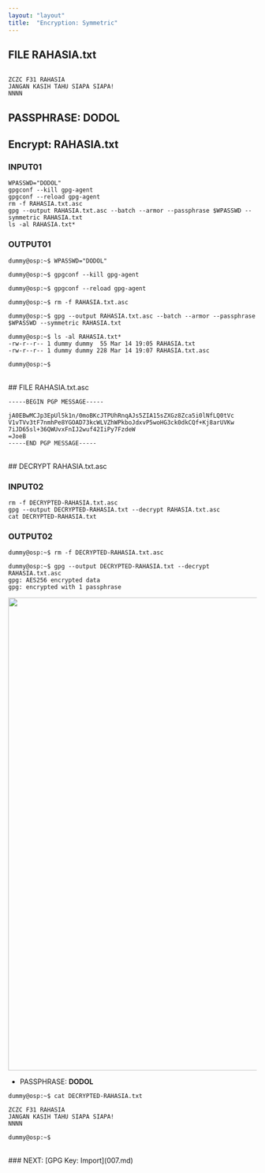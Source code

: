```yaml
---
layout: "layout"
title:  "Encryption: Symmetric"
---
```


## FILE RAHASIA.txt

```

ZCZC F31 RAHASIA
JANGAN KASIH TAHU SIAPA SIAPA!
NNNN

```

## PASSPHRASE: DODOL

## Encrypt: RAHASIA.txt

### INPUT01

```
WPASSWD="DODOL"
gpgconf --kill gpg-agent
gpgconf --reload gpg-agent
rm -f RAHASIA.txt.asc
gpg --output RAHASIA.txt.asc --batch --armor --passphrase $WPASSWD --symmetric RAHASIA.txt
ls -al RAHASIA.txt*

```

### OUTPUT01

```
dummy@osp:~$ WPASSWD="DODOL"

dummy@osp:~$ gpgconf --kill gpg-agent

dummy@osp:~$ gpgconf --reload gpg-agent

dummy@osp:~$ rm -f RAHASIA.txt.asc

dummy@osp:~$ gpg --output RAHASIA.txt.asc --batch --armor --passphrase $WPASSWD --symmetric RAHASIA.txt

dummy@osp:~$ ls -al RAHASIA.txt*
-rw-r--r-- 1 dummy dummy  55 Mar 14 19:05 RAHASIA.txt
-rw-r--r-- 1 dummy dummy 228 Mar 14 19:07 RAHASIA.txt.asc

dummy@osp:~$ 

```

<br>
## FILE RAHASIA.txt.asc

```
-----BEGIN PGP MESSAGE-----

jA0EBwMCJp3EpUl5k1n/0moBKcJTPUhRnqAJs5ZIA15sZXGz8Zca5i0lNfLQ0tVc
V1vTVv3tF7nmhPe8YGOAD73kcWLVZhWPkboJdxvP5woHG3ck0dkCQf+Kj8arUVKw
7iJD65sl+36QWUvxFnIJ2wuf42IiPy7FzdeW
=JoeB
-----END PGP MESSAGE-----
```

<br>
## DECRYPT RAHASIA.txt.asc

### INPUT02

```
rm -f DECRYPTED-RAHASIA.txt.asc
gpg --output DECRYPTED-RAHASIA.txt --decrypt RAHASIA.txt.asc
cat DECRYPTED-RAHASIA.txt

```

### OUTPUT02

```
dummy@osp:~$ rm -f DECRYPTED-RAHASIA.txt.asc

dummy@osp:~$ gpg --output DECRYPTED-RAHASIA.txt --decrypt RAHASIA.txt.asc 
gpg: AES256 encrypted data
gpg: encrypted with 1 passphrase

```

<img src="{{ site.baseurl }}/assets/images/dummy-002.jpg"  width="960">

* PASSPHRASE: **DODOL**


```
dummy@osp:~$ cat DECRYPTED-RAHASIA.txt 

ZCZC F31 RAHASIA
JANGAN KASIH TAHU SIAPA SIAPA!
NNNN

dummy@osp:~$ 

```

<br>
### NEXT: [GPG Key: Import](007.md)


